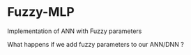 # Fuzzy-MLP
Implementation of ANN with Fuzzy parameters

What happens if we add fuzzy parameters to our ANN/DNN ?
